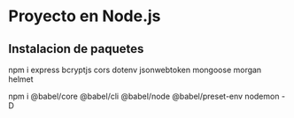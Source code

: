 # Proyecto en Node.js

## Instalacion de paquetes

npm i express bcryptjs cors dotenv jsonwebtoken mongoose morgan helmet

npm i @babel/core @babel/cli @babel/node @babel/preset-env nodemon -D
